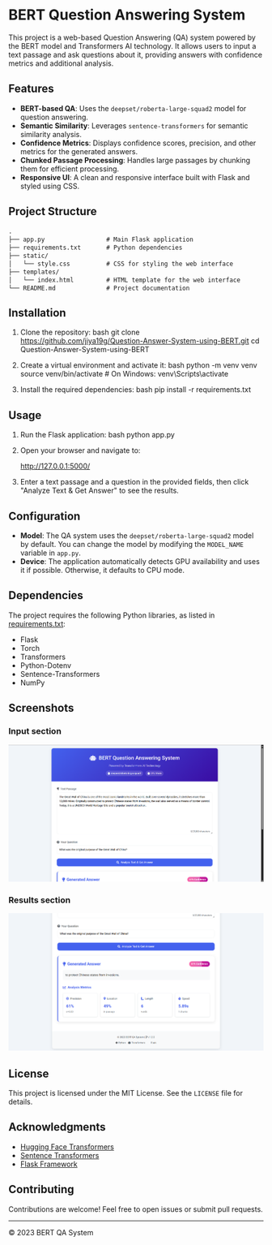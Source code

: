 # BERT Question Answering System

This project is a web-based Question Answering (QA) system powered by the BERT model and Transformers AI technology. It allows users to input a text passage and ask questions about it, providing answers with confidence metrics and additional analysis.

## Features

- **BERT-based QA**: Uses the `deepset/roberta-large-squad2` model for question answering.
- **Semantic Similarity**: Leverages `sentence-transformers` for semantic similarity analysis.
- **Confidence Metrics**: Displays confidence scores, precision, and other metrics for the generated answers.
- **Chunked Passage Processing**: Handles large passages by chunking them for efficient processing.
- **Responsive UI**: A clean and responsive interface built with Flask and styled using CSS.

## Project Structure

```
.
├── app.py                 # Main Flask application
├── requirements.txt       # Python dependencies
├── static/
│   └── style.css          # CSS for styling the web interface
├── templates/
│   └── index.html         # HTML template for the web interface
└── README.md              # Project documentation
```

## Installation

1. Clone the repository:
   bash
   git clone https://github.com/jiya19g/Question-Answer-System-using-BERT.git
   cd Question-Answer-System-using-BERT   

2. Create a virtual environment and activate it:
   bash
   python -m venv venv
   source venv/bin/activate  # On Windows: venv\Scripts\activate
   

3. Install the required dependencies:
   bash
   pip install -r requirements.txt
   

## Usage

1. Run the Flask application:
   bash
   python app.py
   

2. Open your browser and navigate to:
   
   http://127.0.0.1:5000/
   

3. Enter a text passage and a question in the provided fields, then click "Analyze Text & Get Answer" to see the results.

## Configuration

- **Model**: The QA system uses the `deepset/roberta-large-squad2` model by default. You can change the model by modifying the `MODEL_NAME` variable in `app.py`.
- **Device**: The application automatically detects GPU availability and uses it if possible. Otherwise, it defaults to CPU mode.

## Dependencies

The project requires the following Python libraries, as listed in [requirements.txt](requirements.txt):
- Flask
- Torch
- Transformers
- Python-Dotenv
- Sentence-Transformers
- NumPy

## Screenshots

### Input section  
![Home Page](screenshots/input.png)

### Results section  
![Results Page](screenshots/output.png)

## License

This project is licensed under the MIT License. See the `LICENSE` file for details.

## Acknowledgments

- [Hugging Face Transformers](https://huggingface.co/transformers/)
- [Sentence Transformers](https://www.sbert.net/)
- [Flask Framework](https://flask.palletsprojects.com/)

## Contributing

Contributions are welcome! Feel free to open issues or submit pull requests.

---
© 2023 BERT QA System
